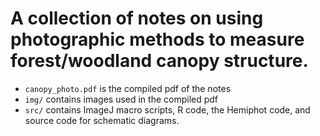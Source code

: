 # A collection of notes on using photographic methods to measure forest/woodland canopy structure.

* `canopy_photo.pdf` is the compiled pdf of the notes
* `img/` contains images used in the compiled pdf
* `src/` contains ImageJ macro scripts, R code, the Hemiphot code, and source code for schematic diagrams.
